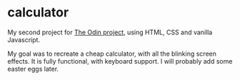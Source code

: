 # calculator

My second project for [The Odin project](https://www.theodinproject.com/paths/foundations/courses/foundations/lessons/etch-a-sketch-project), using HTML, CSS and vanilla Javascript.

My goal was to recreate a cheap calculator, with all the blinking screen effects. 
It is fully functional, with keyboard support. I will probably add some easter eggs later.
